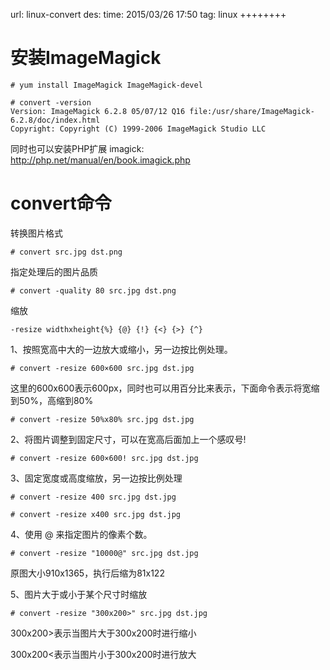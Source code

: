 url: linux-convert
des: 
time: 2015/03/26 17:50
tag: linux
++++++++

# 安装ImageMagick
```
# yum install ImageMagick ImageMagick-devel
 
# convert -version
Version: ImageMagick 6.2.8 05/07/12 Q16 file:/usr/share/ImageMagick-6.2.8/doc/index.html
Copyright: Copyright (C) 1999-2006 ImageMagick Studio LLC
```
同时也可以安装PHP扩展 imagick: http://php.net/manual/en/book.imagick.php

# convert命令

转换图片格式
```
# convert src.jpg dst.png
```
指定处理后的图片品质
```
# convert -quality 80 src.jpg dst.png
```
缩放
```
-resize widthxheight{%} {@} {!} {<} {>} {^}
```
1、按照宽高中大的一边放大或缩小，另一边按比例处理。
```
# convert -resize 600×600 src.jpg dst.jpg
```
这里的600x600表示600px，同时也可以用百分比来表示，下面命令表示将宽缩到50%，高缩到80%
```
# convert -resize 50%x80% src.jpg dst.jpg
```
2、将图片调整到固定尺寸，可以在宽高后面加上一个感叹号!
```
# convert -resize 600×600! src.jpg dst.jpg
```
3、固定宽度或高度缩放，另一边按比例处理
```
# convert -resize 400 src.jpg dst.jpg

# convert -resize x400 src.jpg dst.jpg
```
4、使用 @ 来指定图片的像素个数。
```
# convert -resize "10000@" src.jpg dst.jpg
```
原图大小910x1365，执行后缩为81x122

5、图片大于或小于某个尺寸时缩放
```
# convert -resize "300x200>" src.jpg dst.jpg
```
300x200>表示当图片大于300x200时进行缩小

300x200<表示当图片小于300x200时进行放大 